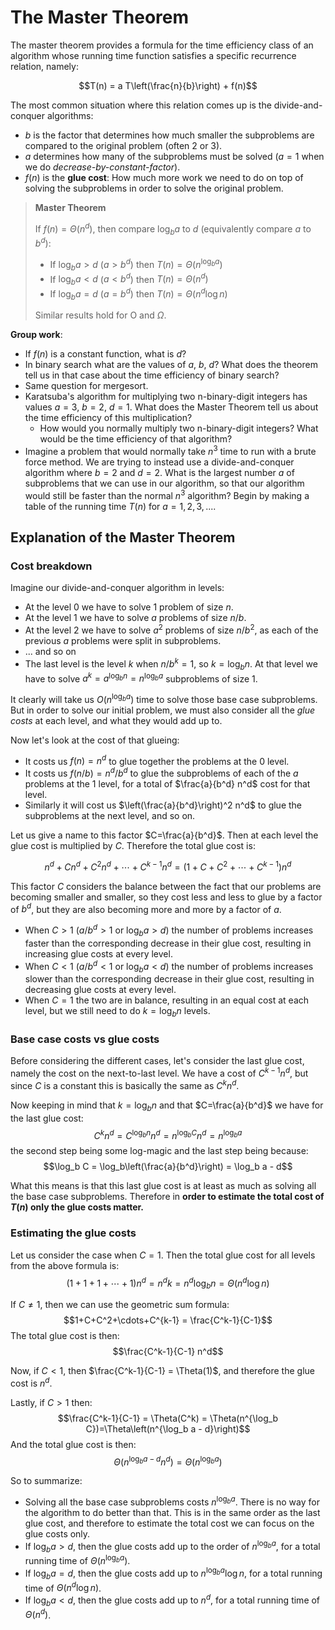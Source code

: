 # The Master Theorem

The master theorem provides a formula for the time efficiency class of an algorithm whose running time function satisfies a specific recurrence relation, namely:

$$T(n) = a T\left(\frac{n}{b}\right) + f(n)$$

The most common situation where this relation comes up is the divide-and-conquer algorithms:

- $b$ is the factor that determines how much smaller the subproblems are compared to the original problem (often 2 or 3).
- $a$ determines how many of the subproblems must be solved ($a=1$ when we do *decrease-by-constant-factor*).
- $f(n)$ is the **glue cost**: How much more work we need to do on top of solving the subproblems in order to solve the original problem.

> **Master Theorem**
>
> If $f(n) = \Theta\left(n^d\right)$, then compare $\log_b a$ to $d$ (equivalently compare $a$ to $b^d$):
>
> - If $\log_b a > d$ ($a > b^d$) then $T(n) = \Theta\left(n^{\log_b a}\right)$
> - If $\log_b a < d$ ($a < b^d$) then $T(n) = \Theta\left(n^d\right)$
> - If $\log_b a = d$ ($a = b^d$) then $T(n) = \Theta\left(n^d\log n\right)$
>
> Similar results hold for O and $\Omega$.

**Group work**:

- If $f(n)$ is a constant function, what is $d$?
- In binary search what are the values of $a$, $b$, $d$? What does the theorem tell us in that case about the time efficiency of binary search?
- Same question for mergesort.
- Karatsuba's algorithm for multiplying two n-binary-digit integers has values $a=3$, $b=2$, $d=1$. What does the Master Theorem tell us about the time efficiency of this multiplication?
    - How would you normally multiply two n-binary-digit integers? What would be the time efficiency of that algorithm?
- Imagine a problem that would normally take $n^3$ time to run with a brute force method. We are trying to instead use a divide-and-conquer algorithm where $b=2$ and $d=2$. What is the largest number $a$ of subproblems that we can use in our algorithm, so that our algorithm would still be faster than the normal $n^3$ algorithm? Begin by making a table of the running time $T(n)$ for $a=1,2,3,...$.

## Explanation of the Master Theorem

### Cost breakdown

Imagine our divide-and-conquer algorithm in levels:

- At the level $0$ we have to solve $1$ problem of size $n$.
- At the level $1$ we have to solve $a$ problems of size $n/b$.
- At the level $2$ we have to solve $a^2$ problems of size $n/b^2$, as each of the previous $a$ problems were split in subproblems.
- ... and so on
- The last level is the level $k$ when $n/b^k = 1$, so $k = \log_b n$. At that level we have to solve $a^k=a^{\log_b n} = n^{\log_b a}$ subproblems of size $1$.

It clearly will take us $O(n^{\log_b a})$ time to solve those base case subproblems. But in order to solve our initial problem, we must also consider all the *glue costs* at each level, and what they would add up to.

Now let's look at the cost of that glueing:

- It costs us $f(n)=n^d$ to glue together the problems at the $0$ level.
- It costs us $f(n/b)=n^d/b^d$ to glue the subproblems of each of the $a$ problems at the $1$ level, for a total of $\frac{a}{b^d} n^d$ cost for that level.
- Similarly it will cost us $\left(\frac{a}{b^d}\right)^2 n^d$ to glue the subproblems at the next level, and so on.

Let us give a name to this factor $C=\frac{a}{b^d}$. Then at each level the glue cost is multiplied by $C$. Therefore the total glue cost is:

$$n^d + C n^d + C^2 n^d + \cdots + C^{k-1} n^d = \left(1 + C + C^2 + \cdots + C^{k-1}\right) n^d$$

This factor $C$ considers the balance between the fact that our problems are becoming smaller and smaller, so they cost less and less to glue by a factor of $b^d$, but they are also becoming more and more by a factor of $a$.

- When $C>1$ ($a/b^d > 1$ or $\log_b a > d$) the number of problems increases faster than the corresponding decrease in their glue cost, resulting in increasing glue costs at every level.
- When $C<1$ ($a/b^d < 1$ or $\log_b a < d$) the number of problems increases slower than the corresponding decrease in their glue cost, resulting in decreasing glue costs at every level.
- When $C=1$ the two are in balance, resulting in an equal cost at each level, but we still need to do $k=\log_b n$ levels.

### Base case costs vs glue costs

Before considering the different cases, let's consider the last glue cost, namely the cost on the next-to-last level. We have a cost of $C^{k-1} n^d$, but since $C$ is a constant this is basically the same as $C^k n^d$.

Now keeping in mind that $k=\log_b n$ and that $C=\frac{a}{b^d}$ we have for the last glue cost:
$$C^k n^d = C^{\log_b n} n^d = n^{\log_b C} n^d = n^{\log_b a}$$
the second step being some log-magic and the last step being because:
$$\log_b C = \log_b\left(\frac{a}{b^d}\right) = \log_b a - d$$

What this means is that this last glue cost is at least as much as solving all the base case subproblems. Therefore in **order to estimate the total cost of $T(n)$ only the glue costs matter.**

### Estimating the glue costs

Let us consider the case when $C=1$. Then the total glue cost for all levels from the above formula is:
$$(1+1+1+\cdots+1) n^d = n^d k = n^d \log_b n = \Theta\left(n^d\log n\right)$$

If $C\neq 1$, then we can use the geometric sum formula:
$$1+C+C^2+\cdots+C^{k-1} = \frac{C^k-1}{C-1}$$
The total glue cost is then:
$$\frac{C^k-1}{C-1} n^d$$

Now, if $C < 1$, then $\frac{C^k-1}{C-1} = \Theta(1)$, and therefore the glue cost is $n^d$.

Lastly, if $C > 1$ then:
$$\frac{C^k-1}{C-1} = \Theta(C^k) = \Theta(n^{\log_b C})=\Theta\left(n^{\log_b a - d}\right)$$
And the total glue cost is then:
$$\Theta(n^{\log_b a - d}n^d)=\Theta\left(n^{\log_b a}\right)$$

So to summarize:

- Solving all the base case subproblems costs $n^{\log_b a}$. There is no way for the algorithm to do better than that. This is in the same order as the last glue cost, and therefore to estimate the total cost we can focus on the glue costs only.
- If $\log_b a > d$, then the glue costs add up to the order of $n^{\log_b a}$, for a total running time of $\Theta(n^{\log_b a})$.
- If $\log_b a = d$, then the glue costs add up to $n^{\log_b a}\log n$, for a total running time of $\Theta(n^d \log n)$.
- If  $\log_b a < d$, then the glue costs add up to $n^d$, for a total running time of $\Theta(n^d)$.
